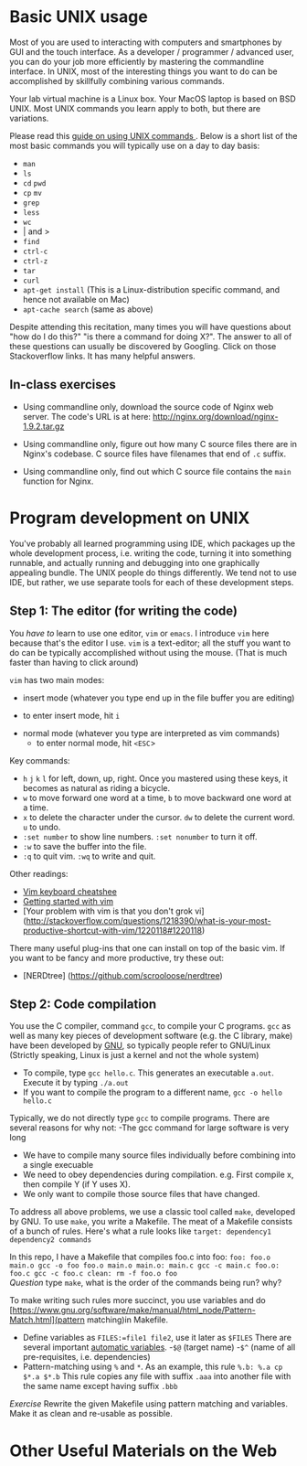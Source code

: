 # Basic UNIX usage

Most of you are used to interacting with computers and smartphones by GUI and
the touch interface.  As a developer / programmer / advanced user, you
can do your job more efficiently by mastering the commandline interface.  In
UNIX, most of the interesting things you want to do can be accomplished by skillfully combining
various commands.  

Your lab virtual machine is a Linux box.  Your MacOS laptop is based on BSD
UNIX.  Most UNIX commands you learn apply to both, but there are 
variations.

Please read this [ guide on using UNIX commands ](https://github.com/jlevy/the-art-of-command-line).
Below is a short list of the most basic commands you will typically use on a day to day basis:

* `man`
* `ls`
* `cd` `pwd`
* `cp` `mv`
* `grep`
* `less`
* `wc`
* | and >
* `find`
* `ctrl-c`
* `ctrl-z`
* `tar`
* `curl`
* `apt-get install` (This is a Linux-distribution specific command, and hence not available on Mac)
* `apt-cache search` (same as above)

Despite attending this recitation, many times you will have questions about "how do I do this?" 
"is there a command for doing X?".  The answer to all of these questions can usually 
be discovered by Googling.  Click on those Stackoverflow links.  It has many helpful answers.

## In-class exercises

* Using commandline only, download the source code of Nginx web server. The code's URL is at here: http://nginx.org/download/nginx-1.9.2.tar.gz

* Using commandline only, figure out how many C source files there are in Nginx's codebase. C source files have filenames that end of `.c` suffix.

* Using commandline only, find out which C source file contains the `main` function for Nginx.


# Program development on UNIX 

You've probably all learned programming using IDE, which packages up the whole
development process, i.e. writing the code, turning it into something runnable, and
actually running and debugging into one graphically appealing bundle. The UNIX 
people do things differently.  We tend not to use IDE, but rather, we use 
separate tools for each of these development steps. 

## Step 1: The editor (for writing the code)
You *have to* learn to use one editor, `vim` or `emacs`.  I introduce `vim` here because 
that's the editor I use.  `vim` is a text-editor; all the stuff you want to do 
can be typically accomplished without using the mouse. (That is much faster than 
having to click around)

`vim` has two main modes:
* insert mode (whatever you type end up in the file buffer you are editing)
 - to enter insert mode, hit `i`
* normal mode (whatever you type are interpreted as vim commands)
  - to enter normal mode, hit `<ESC`>

Key commands:
* `h` `j` `k` `l` for left, down, up, right. Once you mastered using these keys, it becomes as natural as riding a bicycle.
* `w` to move forward one word at a time, `b` to move backward one word at a time.
*  `x` to delete the character under the cursor. `dw` to delete the current word.  `u` to undo.
* `:set number` to show line numbers. `:set nonumber` to turn it off.
* `:w` to save the buffer into the file.
* `:q` to quit vim. `:wq` to write and quit.

Other readings:
* [Vim keyboard cheatshee](http://vim.rtorr.com/)
* [Getting started with vim](http://www.sitepoint.com/getting-started-vim/)
* [Your problem with vim is that you don't grok vi] (http://stackoverflow.com/questions/1218390/what-is-your-most-productive-shortcut-with-vim/1220118#1220118)

There many useful plug-ins that one can install on top of the basic vim. If you want to be fancy and more productive, try these out:
* [NERDtree] (https://github.com/scrooloose/nerdtree)

## Step 2: Code compilation

You use the C compiler, command `gcc`, to compile your C programs.  `gcc` as well as many key pieces of development software (e.g. the C library, make) have been developed by [GNU](http://www.gnu.org/), so typically people refer to GNU/Linux (Strictly speaking, Linux is just a kernel and not the whole system)

* To compile, type `gcc hello.c`. This generates an executable `a.out`. Execute it by typing `./a.out`
* If you want to compile the program to a different name, `gcc -o hello hello.c`

Typically, we do not directly type `gcc` to compile programs. There are several reasons for why not: 
-The gcc command for large software is very long
- We have to compile many source files individually before combining into a single execuable 
- We need to obey dependencies during compilation. e.g. First compile x, then compile Y (if Y uses X).
- We only want to compile those source files that have changed.  

To address all above problems, we use a classic tool called `make`, developed by GNU. To use `make`, you write 
a Makefile.  The meat of a Makefile consists of a bunch of rules.  Here's what a rule looks like
`target: dependency1 dependency2
         commands`

In this repo, I have a Makefile that compiles foo.c into foo:
`foo: foo.o main.o
	  gcc -o foo foo.o main.o
main.o: main.c
	gcc -c main.c
foo.o: foo.c
	gcc -c foo.c
clean:
	rm -f foo.o foo`	
*Question*  type `make`, what is the order of the commands being run? why? 

To make writing such rules more succinct, you use variables and do [https://www.gnu.org/software/make/manual/html_node/Pattern-Match.html](pattern matching)in Makefile.
- Define variables as `FILES:=file1 file2`, use it later as `$FILES`
There are several important [automatic variables](https://www.gnu.org/software/make/manual/html_node/Automatic-Variables.html). 
-`$@` (target name)
-`$^` (name of all pre-requisites, i.e. dependencies)
- Pattern-matching using `%` and `*`. As an example, this rule
  `%.b: %.a
       cp  $*.a $*.b`
  This rule copies any file with suffix `.aaa` into another file with the same name except having suffix `.bbb`

*Exercise* Rewrite the given Makefile using pattern matching and variables. Make it as clean and re-usable as possible.

# Other Useful Materials on the Web
